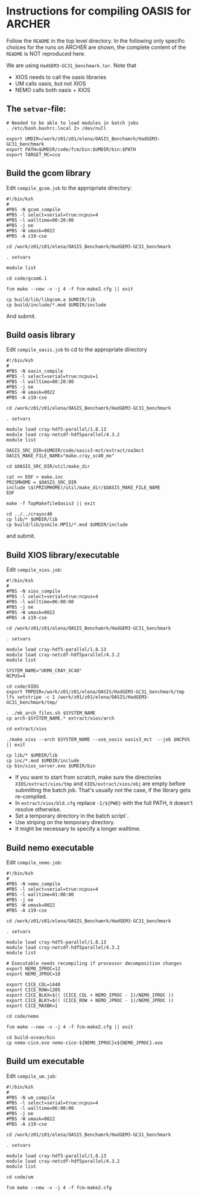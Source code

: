 # Instructions for compiling OASIS for ARCHER

Follow the ```README``` in the top level directory. In the following only specific choices for the runs on ARCHER are shown, the complete content of the ```README``` is NOT reproduced here.

We are using ```HadGEM3-GC31_benchmark.tar```. Note that
* XIOS needs to call the oasis libraries
* UM calls oasis, but not XIOS
* NEMO calls both oasis + XIOS

## The ```setvar```-file:

````
# Needed to be able to load modules in batch jobs
. /etc/bash.bashrc.local 2> /dev/null

export UMDIR=/work/z01/z01/elena/OASIS_Benchamrk/HadGEM3-GC31_benchmark
export PATH=$UMDIR/code/fcm/bin:$UMDIR/bin:$PATH
export TARGET_MC=cce
````

## Build the gcom library

Edit ```compile_gcom.job``` to the appropriate directory:

````
#!/bin/ksh
#
#PBS -N gcom_compile
#PBS -l select=serial=true:ncpus=4
#PBS -l walltime=00:20:00
#PBS -j oe
#PBS -W umask=0022
#PBS -A z19-cse

cd /work/z01/z01/elena/OASIS_Benchamrk/HadGEM3-GC31_benchmark

. setvars

module list

cd code/gcom6.1

fcm make --new -v -j 4 -f fcm-make2.cfg || exit

cp build/lib/libgcom.a $UMDIR/lib
cp build/include/*.mod $UMDIR/include
````
And submit.

## Build oasis library

Edit ```compile_oasis.job``` to cd to the appropriate directory

````
#!/bin/ksh
#
#PBS -N oasis_compile
#PBS -l select=serial=true:ncpus=1
#PBS -l walltime=00:20:00
#PBS -j oe
#PBS -W umask=0022
#PBS -A z19-cse

cd /work/z01/z01/elena/OASIS_Benchamrk/HadGEM3-GC31_benchmark

. setvars

module load cray-hdf5-parallel/1.8.13
module load cray-netcdf-hdf5parallel/4.3.2
module list

OASIS_SRC_DIR=$UMDIR/code/oasis3-mct/extract/oa3mct
OASIS_MAKE_FILE_NAME="make.cray_xc40_mo"

cd $OASIS_SRC_DIR/util/make_dir

cat << EOF > make.inc
PRISMHOME = $OASIS_SRC_DIR
include \$(PRISMHOME)/util/make_dir/$OASIS_MAKE_FILE_NAME
EOF

make -f TopMakefileOasis3 || exit

cd ../../crayxc40
cp lib/* $UMDIR/lib
cp build/lib/psmile.MPI1/*.mod $UMDIR/include
````
and submit.

## Build XIOS library/executable

Edit ```compile_xios.job```:

````
#!/bin/ksh
#
#PBS -N xios_compile
#PBS -l select=serial=true:ncpus=4
#PBS -l walltime=06:00:00
#PBS -j oe
#PBS -W umask=0022
#PBS -A z19-cse

cd /work/z01/z01/elena/OASIS_Benchamrk/HadGEM3-GC31_benchmark

. setvars

module load cray-hdf5-parallel/1.8.13
module load cray-netcdf-hdf5parallel/4.3.2
module list

SYSTEM_NAME="UKMO_CRAY_XC40"
NCPUS=4

cd code/XIOS
export TMPDIR=/work/z01/z01/elena/OASIS/HadGEM3-GC31_benchmark/tmp
lfs setstripe -c 1 /work/z01/z01/elena/OASIS/HadGEM3-GC31_benchmark/tmp/

. ./mk_arch_files.sh $SYSTEM_NAME
cp arch-$SYSTEM_NAME.* extract/xios/arch

cd extract/xios

./make_xios --arch $SYSTEM_NAME --use_oasis oasis3_mct  --job $NCPUS || exit

cp lib/* $UMDIR/lib
cp inc/*.mod $UMDIR/include
cp bin/xios_server.exe $UMDIR/bin
````

* If you want to start from scratch, make sure the directories ```XIOS/extract/xios/tmp``` and  ```XIOS/extract/xios/obj``` are empty before submitting the batch job. That's usually not the case, if the library gets re-compiled.
* In ```extract/xios/bld.cfg``` replace ```-I/${PWD}``` with the full PATH, it doesn't resolve otherwise.
* Set a temporary directory in the batch script`.
* Use striping on the temporary directory.
* It might be necessary to specify a longer walltime.

## Build nemo executable

Edit ```compile_nemo.job```:

````
#!/bin/ksh
#
#PBS -N nemo_compile
#PBS -l select=serial=true:ncpus=4
#PBS -l walltime=01:00:00
#PBS -j oe
#PBS -W umask=0022
#PBS -A z19-cse

cd /work/z01/z01/elena/OASIS_Benchamrk/HadGEM3-GC31_benchmark

. setvars

module load cray-hdf5-parallel/1.8.13
module load cray-netcdf-hdf5parallel/4.3.2
module list

# Executable needs recompiling if processor decomposition changes
export NEMO_IPROC=12
export NEMO_JPROC=18

export CICE_COL=1440
export CICE_ROW=1205
export CICE_BLKX=$(( (CICE_COL + NEMO_IPROC - 1)/NEMO_IPROC ))
export CICE_BLKY=$(( (CICE_ROW + NEMO_JPROC - 1)/NEMO_JPROC ))
export CICE_MAXBK=1

cd code/nemo

fcm make --new -v -j 4 -f fcm-make2.cfg || exit

cd build-ocean/bin
cp nemo-cice.exe nemo-cice-${NEMO_IPROC}x${NEMO_JPROC}.exe
````
## Build um executable
Edit ```compile_um.job```:

````
#!/bin/ksh
#
#PBS -N um_compile
#PBS -l select=serial=true:ncpus=4
#PBS -l walltime=06:00:00
#PBS -j oe
#PBS -W umask=0022
#PBS -A z19-cse

cd /work/z01/z01/elena/OASIS_Benchamrk/HadGEM3-GC31_benchmark

. setvars

module load cray-hdf5-parallel/1.8.13
module load cray-netcdf-hdf5parallel/4.3.2
module list

cd code/um

fcm make --new -v -j 4 -f fcm-make2.cfg
````




